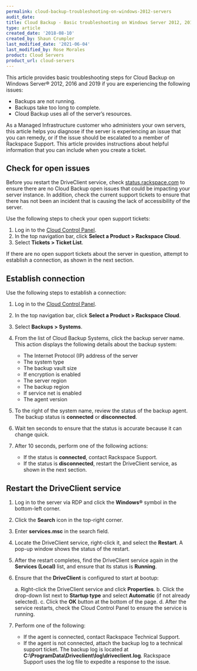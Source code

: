 ```yaml
---
permalink: cloud-backup-troubleshooting-on-windows-2012-servers
audit_date: 
title: Cloud Backup - Basic troubleshooting on Windows Server 2012, 2016 and 2019
type: article
created_date: '2018-08-10'
created_by: Shaun Crumpler
last_modified_date: '2021-06-04'
last_modified_by: Rose Morales
product: Cloud Servers
product_url: cloud-servers
---
```


This article provides basic troubleshooting steps for Cloud Backup on Windows
Server&reg; 2012, 2016 and 2019 if you are experiencing the following issues:

- Backups are not running.
- Backups take too long to complete.
- Cloud Backup uses all of the server’s resources.

As a Managed Infrastructure customer who administers your own servers, this
article helps you diagnose if the server is experiencing an issue that you can
remedy, or if the issue should be escalated to a member of Rackspace Support.
This article provides instructions about helpful information that you can
include when you create a ticket.

## Check for open issues

Before you restart the DriveClient service, check
[status.rackspace.com](https://status.rackspace.com) to ensure there are no
Cloud Backup open issues that could be impacting your server instance. In
addition, check the current support tickets to ensure that there has not been an
incident that is causing the lack of accessibility of the server.

Use the following steps to check your open support tickets:

1. Log in to the [Cloud Control Panel](https://login.rackspace.com).
2. In the top navigation bar, click **Select a Product > Rackspace Cloud**.
3. Select **Tickets > Ticket List**.

If there are no open support tickets about the server in question, attempt to
establish a connection, as shown in the next section.

## Establish connection

Use the following steps to establish a connection:

1. Log in to the [Cloud Control Panel](https://login.rackspace.com).
2. In the top navigation bar, click **Select a Product > Rackspace Cloud**.
3. Select **Backups > Systems**.
4. From the list of Cloud Backup Systems, click the backup server name.
   This action displays the following details about the backup system:

   - The Internet Protocol (IP) address of the server
   - The system type
   - The backup vault size
   - If encryption is enabled
   - The server region
   - The backup region
   - If service net is enabled
   - The agent version

5. To the right of the system name, review the status of the backup agent. The
   backup status is **connected** or **disconnected**.
6. Wait ten seconds to ensure that the status is accurate because it can change
   quick.
7. After 10 seconds, perform one of the following actions:

   - If the status is **connected**, contact Rackspace Support.
   - If the status is **disconnected**, restart the DriveClient service, as
     shown in the next section.

## Restart the DriveClient service

1. Log in to the server via RDP and click the **Windows&reg;** symbol in the
   bottom-left corner.
2. Click the **Search** icon in the top-right corner.
3. Enter **services.msc** in the search field.
4. Locate the DriveClient service, right-click it, and select the **Restart**. A
   pop-up window shows the status of the restart.
5. After the restart completes, find the DriveClient service again in the
   **Services (Local)** list, and ensure that its status is **Running**.
6. Ensure that the **DriveClient** is configured to start at bootup:

   a. Right-click the DriveClient service and click **Properties**.
   b. Click the drop-down list next to **Startup type** and select **Automatic**
   (if not already selected).
   c. Click the **OK** button at the bottom of the page.
   d. After the service restarts, check the Cloud Control Panel to ensure the
   service is running.

7. Perform one of the following:
   - If the agent is connected, contact Rackspace Technical Support.
   - If the agent is not connected, attach the backup log to a technical support
     ticket. The backup log is located at
     **C:\ProgramData\Driveclient\log\driveclient.log**. Rackspace Support uses
     the log file to expedite a response to the issue.
